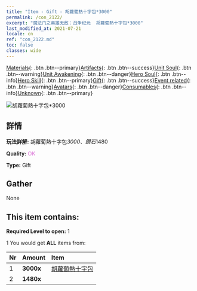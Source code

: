 ```yaml
---
title: "Item - Gift - 胡蘿蔔熱十字包*3000"
permalink: /con_2122/
excerpt: "魔法门之英雄无敌：战争纪元  胡蘿蔔熱十字包*3000"
last_modified_at: 2021-07-21
locale: cn
ref: "con_2122.md"
toc: false
classes: wide
---
```

 [Materials](/ItemsCN/){: .btn .btn--primary}[Artifacts](/ItemsCN/Artifacts/){: .btn .btn--success}[Unit Soul](/ItemsCN/UnitSoul/){: .btn .btn--warning}[Unit Awakening](/ItemsCN/UnitAwakening/){: .btn .btn--danger}[Hero Soul](/ItemsCN/HeroSoul/){: .btn .btn--info}[Hero Skill](/ItemsCN/HeroSkill/){: .btn .btn--primary}[Gift](/ItemsCN/Gift/){: .btn .btn--success}[Event related](/ItemsCN/Events/){: .btn .btn--warning}[Avatars](/ItemsCN/Avatars/){: .btn .btn--danger}[Consumables](/ItemsCN/Consumables/){: .btn .btn--info}[Unknown](/ItemsCN/Unknown/){: .btn .btn--primary}

 ![胡蘿蔔熱十字包*3000](/images/t/i_907589.png)

## 詳情
 **玩法詳解:** 胡蘿蔔熱十字包*3000、鑽石*1480

 **Quality:** <span style="color: #DA70D6">OK</span>

 **Type:** Gift

## Gather

  None

## This item contains:

 **Required Level to open:** 1

 1 You would get **ALL** items  from:

  | Nr | Amount |     Item    |
  |:---|:-------|:------------|
  | 1 |  **3000x** | [胡蘿蔔熱十字包](/cn/Items/con_2119/) |  | 
  | 2 |  **1480x** | <i class="fas fa-gem"/> |  | 
